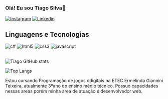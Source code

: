 ### Olá! Eu sou Tiago Silva👋
[![Instagram](https://img.shields.io/badge/Instagram-E4405F?style=for-the-badge&logo=instagram&logoColor=white)](https://www.instagram.com/thz.011_/)
[![Linkedin](https://img.shields.io/badge/LinkedIn-0077B5?style=for-the-badge&logo=linkedin&logoColor=white)](https://www.linkedin.com/in/tiago-simões-9ab998335/?trk=opento_sprofile_goalscard)
## Linguagens e Tecnologias

<div style="display: inline_block">
  <img alt="c#" src="https://img.shields.io/badge/C%23-239120?style=for-the-badge&logo=c-sharp&logoColor=white"/>
  <img alt="html5" src="https://img.shields.io/badge/HTML5-E34F26?style=for-the-badge&logo=html5&logoColor=white"/>
  <img alt="css3" src="https://img.shields.io/badge/CSS3-1572B6?style=for-the-badge&logo=css3&logoColor=white"/>
  <img alt="javascript" src="https://img.shields.io/badge/JavaScript-F7DF1E?style=for-the-badge&logo=javascript&logoColor=black"/>
</div>
<br/>

![Tiago GitHub stats](https://github-readme-stats.vercel.app/api?username=Tiagosilva2324&show_icons=true&theme=radical)


![Top Langs](https://github-readme-stats.vercel.app/api/top-langs/?username=Tiagosilva2324&hide_progress=true)<br/>

Estou cursando Programação de jogos ddigitais na ETEC Ermelinda Giannini Teixeira, atualmente 3ºano do ensino médio técnico. Possuo capacidades nessas areas porém minha area de atuação é desenvolvedor web.
